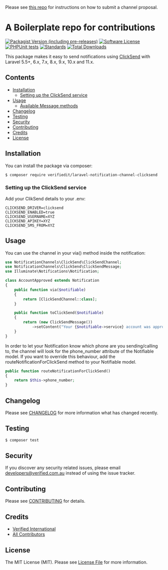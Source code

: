 Please see [this repo](https://github.com/laravel-notification-channels/channels) for instructions on how to submit a channel proposal.

# A Boilerplate repo for contributions

[![Packagist Version (including pre-releases)](https://img.shields.io/packagist/v/verifiedit/laravel-notification-channel-clicksend?include_prereleases&style=flat-square)](https://packagist.org/packages/verifiedit/laravel-notification-channel-clicksend)
[![Software License](https://img.shields.io/badge/license-MIT-brightgreen.svg?style=flat-square)](LICENSE.md)
[![PHPUnit tests](https://github.com/verifiedit/clicksend/actions/workflows/tests.yml/badge.svg)](https://github.com/verifiedit/clicksend/actions/workflows/tests.yml)
[![Standards](https://github.com/verifiedit/clicksend/actions/workflows/standards.yml/badge.svg?branch=main)](https://github.com/verifiedit/clicksend/actions/workflows/standards.yml)
[![Total Downloads](https://img.shields.io/packagist/dt/verifiedit/laravel-notification-channel-clicksend.svg?style=flat-square)](https://packagist.org/packages/verifiedit/laravel-notification-channel-clicksend)

This package makes it easy to send notifications using [ClickSend](https://www.clicksend.com/) with Laravel 5.5+, 6.x, 7.x, 8.x, 9.x, 10.x and 11.x.

## Contents

- [Installation](#installation)
	- [Setting up the ClickSend service](#setting-up-the-ClickSend-service)
- [Usage](#usage)
	- [Available Message methods](#available-message-methods)
- [Changelog](#changelog)
- [Testing](#testing)
- [Security](#security)
- [Contributing](#contributing)
- [Credits](#credits)
- [License](#license)


## Installation
You can install the package via composer:
``` bash
$ composer require verifiedit/laravel-notification-channel-clicksend
```
### Setting up the ClickSend service

Add your ClikSend details to your .env:
``` 
CLICKSEND_DRIVER=clicksend
CLICKSEND_ENABLED=true
CLICKSEND_USERNAME=XYZ
CLICKSEND_APIKEY=XYZ
CLICKSEND_SMS_FROM=XYZ
``` 

## Usage
You can use the channel in your via() method inside the notification:
``` php
use NotificationChannels\ClickSend\ClickSendChannel;
use NotificationChannels\ClickSend\ClickSendMessage;
use Illuminate\Notifications\Notification;

class AccountApproved extends Notification
{
    public function via($notifiable)
    {
        return [ClickSendChannel::class];
    }

    public function toClickSend($notifiable)
    {
        return (new ClickSendMessage())
            ->setContent("Your {$notifiable->service} account was approved!");
    }
}
``` 
In order to let your Notification know which phone are you sending/calling to, the channel will look for the phone_number attribute of the Notifiable model. If you want to override this behaviour, add the routeNotificationForClickSend method to your Notifiable model.
``` php
public function routeNotificationForClickSend()
{
    return $this->phone_number;
}
```

## Changelog

Please see [CHANGELOG](CHANGELOG.md) for more information what has changed recently.

## Testing

``` bash
$ composer test
```

## Security

If you discover any security related issues, please email developers@verified.com.au instead of using the issue tracker.

## Contributing

Please see [CONTRIBUTING](CONTRIBUTING.md) for details.

## Credits

- [Verified International](https://github.com/verifiedit)
- [All Contributors](../../contributors)

## License

The MIT License (MIT). Please see [License File](LICENSE.md) for more information.
